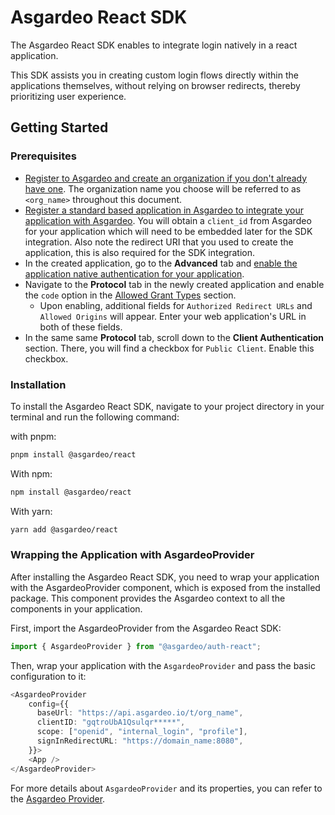<!--
 * Copyright (c) 2024, WSO2 LLC. (https://www.wso2.com).
 *
 * WSO2 LLC. licenses this file to you under the Apache License,
 * Version 2.0 (the "License"); you may not use this file except
 * in compliance with the License.
 * You may obtain a copy of the License at
 *
 *     http://www.apache.org/licenses/LICENSE-2.0
 *
 * Unless required by applicable law or agreed to in writing,
 * software distributed under the License is distributed on an
 * "AS IS" BASIS, WITHOUT WARRANTIES OR CONDITIONS OF ANY
 * KIND, either express or implied. See the License for the
 * specific language governing permissions and limitations
 * under the License.
-->

# Asgardeo React SDK

The Asgardeo React SDK enables to integrate login natively in a react application.

This SDK assists you in creating custom login flows directly within the applications themselves, without relying on browser redirects, thereby prioritizing user experience.

## Getting Started

### Prerequisites

- [Register to Asgardeo and create an organization if you don't already have one](https://wso2.com/asgardeo/docs/get-started/create-asgardeo-account/). The organization name you choose will be referred to as `<org_name>` throughout this document.
- [Register a standard based application in Asgardeo to integrate your application with Asgardeo](https://wso2.com/asgardeo/docs/guides/applications/register-mobile-app/). You will obtain a `client_id` from Asgardeo for your application which will need to be embedded later for the SDK integration. Also note the redirect URI that you used to create the application, this is also required for the SDK integration.
- In the created application, go to the **Advanced** tab and [enable the application native authentication for your application](https://is.docs.wso2.com/en/latest/guides/authentication/add-application-native-login/#enable-app-native-authentication).
- Navigate to the **Protocol** tab in the newly created application and enable the `code` option in the [Allowed Grant Types](https://is.docs.wso2.com/en/latest/references/app-settings/oidc-settings-for-app/#allowed-grant-types) section.
  - Upon enabling, additional fields for `Authorized Redirect URLs` and `Allowed Origins` will appear. Enter your web application's URL in both of these fields.
- In the same same **Protocol** tab, scroll down to the **Client Authentication** section. There, you will find a checkbox for `Public Client`. Enable this checkbox.

### Installation

To install the Asgardeo React SDK, navigate to your project directory in your terminal and run the following command:

with pnpm:

```bash
pnpm install @asgardeo/react
```

With npm:

```bash
npm install @asgardeo/react
```

With yarn:

```bash
yarn add @asgardeo/react
```

### Wrapping the Application with AsgardeoProvider

After installing the Asgardeo React SDK, you need to wrap your application with the AsgardeoProvider component, which is exposed from the installed package. This component provides the Asgardeo context to all the components in your application.

First, import the AsgardeoProvider from the Asgardeo React SDK:

```ts
import { AsgardeoProvider } from "@asgardeo/auth-react";
```

Then, wrap your application with the `AsgardeoProvider` and pass the basic configuration to it:

```ts
<AsgardeoProvider
    config={{
      baseUrl: "https://api.asgardeo.io/t/org_name",
      clientID: "gqtroUbA1Qsulqr*****",
      scope: ["openid", "internal_login", "profile"],
      signInRedirectURL: "https://domain_name:8080",
    }}>
    <App />
</AsgardeoProvider>
```

For more details about `AsgardeoProvider` and its properties, you can refer to the [Asgardeo Provider](/react/components/asgardeo-provider).
